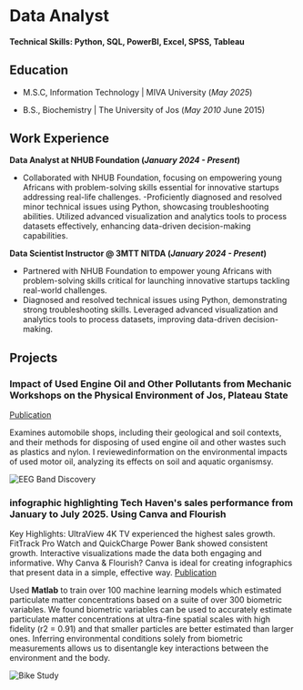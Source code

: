 # Data Analyst

#### Technical Skills: Python, SQL, PowerBI, Excel, SPSS, Tableau

## Education
	 			        		
- M.S.C, Information Technology | MIVA University  (_May 2025_)

- B.S., Biochemistry | The University of Jos  (_May 2010_ June 2015)

## Work Experience
**Data Analyst at NHUB Foundation  (_January 2024 - Present_)**
- Collaborated with NHUB Foundation, focusing on empowering young Africans with problem-solving skills essential for innovative startups addressing real-life challenges. 
-Proficiently diagnosed and resolved minor technical issues using Python, showcasing troubleshooting abilities. Utilized advanced visualization and analytics tools to process datasets effectively, enhancing data-driven decision-making capabilities. 

**Data Scientist Instructor @ 3MTT NITDA  (_January 2024 - Present_)**

* Partnered with NHUB Foundation to empower young Africans with problem-solving skills critical for launching innovative startups tackling real-world challenges.
* Diagnosed and resolved technical issues using Python, demonstrating strong troubleshooting skills. Leveraged advanced visualization and analytics tools to process datasets, improving data-driven decision-making.


## Projects
### **Impact of Used Engine Oil and Other Pollutants from Mechanic Workshops on the Physical Environment of Jos, Plateau State**
[Publication](https://jozefajogwu.medium.com/impact-of-used-engine-oil-and-other-pollutants-from-mechanic-workshops-on-the-physical-environment-149c4529dd63)

Examines automobile shops, including their geological and soil contexts, and their methods for disposing of used engine oil and other wastes such as plastics and nylon. I reviewedinformation on the environmental impacts of used motor oil, analyzing its effects on soil and aquatic organismsy.

![EEG Band Discovery](/assets/img/eeg_band_discovery.jpeg)

### infographic highlighting Tech Haven's sales performance from January to July 2025. Using Canva and Flourish
Key Highlights:
UltraView 4K TV experienced the highest sales growth.
FitTrack Pro Watch and QuickCharge Power Bank showed consistent growth.
Interactive visualizations made the data both engaging and informative.
Why Canva & Flourish?
Canva is ideal for creating infographics that present data in a simple, effective way.
[Publication](https://jozefajogwu.medium.com/total-sales-analysis-for-tech-haven-3139014b415b)

Used **Matlab** to train over 100 machine learning models which estimated particulate matter concentrations based on a suite of over 300 biometric variables. We found biometric variables can be used to accurately estimate particulate matter concentrations at ultra-fine spatial scales with high fidelity (r2 = 0.91) and that smaller particles are better estimated than larger ones. Inferring environmental conditions solely from biometric measurements allows us to disentangle key interactions between the environment and the body.

![Bike Study](/assets/img/bike_study.jpeg)

